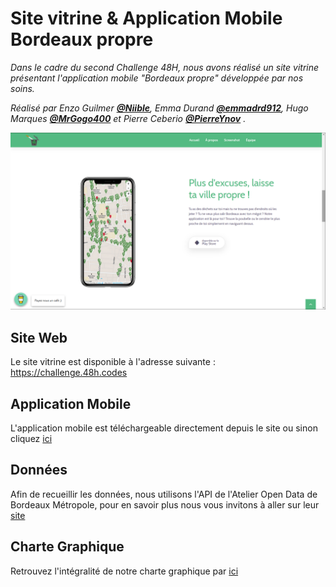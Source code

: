 # Site vitrine & Application Mobile Bordeaux propre

_Dans le cadre du second Challenge 48H, nous avons réalisé un site vitrine présentant l'application mobile "Bordeaux propre" développée par nos soins._

_Réalisé par Enzo Guilmer **[@Niible](https://github.com/Niible)**, Emma Durand **[@emmadrd912](https://github.com/emmadrd912)**,  Hugo Marques **[@MrGogo400](https://github.com/MrGogo400)** et Pierre Ceberio **[@PierreYnov](https://github.com/PierreYnov)** ._

![img](https://github.com/Niible/challenge48h/blob/master/mockup_design/img.png)


## Site Web

Le site vitrine est disponible à l'adresse suivante : https://challenge.48h.codes

## Application Mobile

L'application mobile est téléchargeable directement depuis le site ou sinon cliquez [ici](https://challenge.48h.codes/apk/Bordeaux-propre.apk)

## Données

Afin de recueillir les données, nous utilisons l'API de l'Atelier Open Data de Bordeaux Métropole, pour en savoir plus nous vous invitons à aller sur leur [site](https://opendata.bordeaux-metropole.fr/pages/accueil/)

## Charte Graphique

Retrouvez l'intégralité de notre charte graphique par [ici](https://challenge.48h.codes/file/charte_graphique.pdf)
